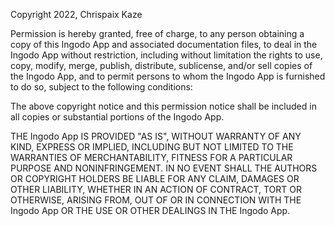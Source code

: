 

Copyright 2022, Chrispaix Kaze

Permission is hereby granted, free of charge, to any person obtaining a copy of this Ingodo App and associated documentation files, to deal in the Ingodo App without restriction, including without limitation the rights to use, copy, modify, merge, publish, distribute, sublicense, and/or sell copies of the Ingodo App, and to permit persons to whom the Ingodo App is furnished to do so, subject to the following conditions:

The above copyright notice and this permission notice shall be included in all copies or substantial portions of the Ingodo App.

THE Ingodo App IS PROVIDED "AS IS", WITHOUT WARRANTY OF ANY KIND, EXPRESS OR IMPLIED, INCLUDING BUT NOT LIMITED TO THE WARRANTIES OF MERCHANTABILITY, FITNESS FOR A PARTICULAR PURPOSE AND NONINFRINGEMENT. IN NO EVENT SHALL THE AUTHORS OR COPYRIGHT HOLDERS BE LIABLE FOR ANY CLAIM, DAMAGES OR OTHER LIABILITY, WHETHER IN AN ACTION OF CONTRACT, TORT OR OTHERWISE, ARISING FROM, OUT OF OR IN CONNECTION WITH THE Ingodo App OR THE USE OR OTHER DEALINGS IN THE Ingodo App.
